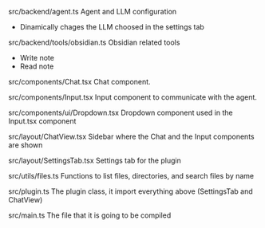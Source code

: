 src/backend/agent.ts
Agent and LLM configuration
- Dinamically chages the LLM choosed in the settings tab

src/backend/tools/obsidian.ts
Obsidian related tools
- Write note
- Read note

src/components/Chat.tsx
Chat component.

src/components/Input.tsx
Input component to communicate with the agent.

src/components/ui/Dropdown.tsx
Dropdown component used in the Input.tsx component

src/layout/ChatView.tsx
Sidebar where the Chat and the Input components are shown

src/layout/SettingsTab.tsx
Settings tab for the plugin

src/utils/files.ts
Functions to list files, directories, and search files by name

src/plugin.ts
The plugin class, it import everything above (SettingsTab and ChatView)

src/main.ts
The file that it is going to be compiled
